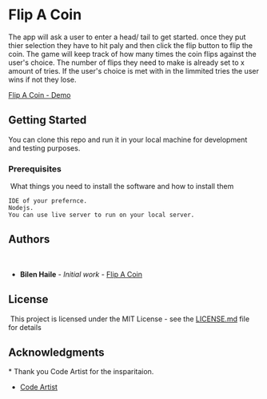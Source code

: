 # ​Flip A Coin

​The app will ask a user to enter a head/ tail to get started. once they put thier selection they have to hit paly and then click the flip button to flip the coin. 
The game will keep track of how many times the coin flips against the user's choice. 
The number of flips they need to make is already set to x amount of tries. If the 
user's choice is met with in the limmited tries the user wins if not they lose. 

[Flip A Coin - Demo](https://bhaile4.github.io/Flip-A-Coin/)

## Getting Started
​You can clone this repo and run it in your local machine for development and testing purposes.
​
### Prerequisites
​
What things you need to install the software and how to install them
​
```
IDE of your prefernce.
Nodejs.
You can use live server to run on your local server.
```
## Authors

​
* **Bilen Haile** - *Initial work* - [Flip A Coin](https://github.com/bhaile4/Flip-A-Coin)
​
## License
​
This project is licensed under the MIT License - see the [LICENSE.md](LICENSE.md) file for details
​
## Acknowledgments
​* Thank you Code Artist for the insparitaion. 
* [Code Artist](https://codingartistweb.com/)
​